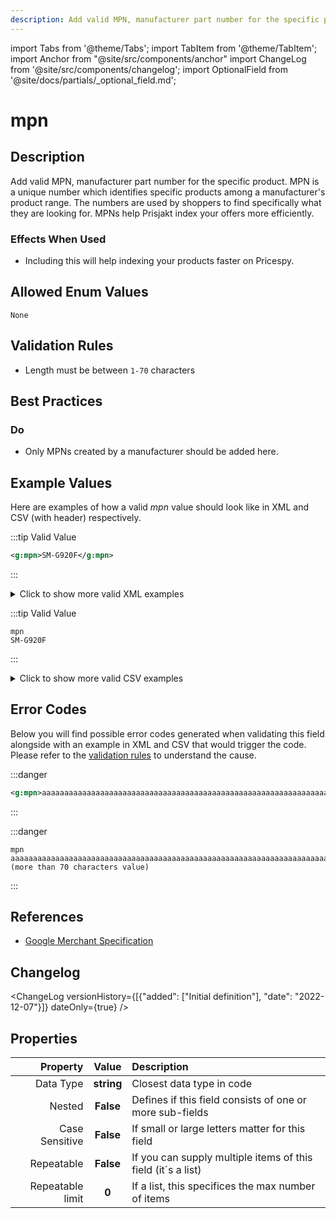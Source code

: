 ```yaml
---
description: Add valid MPN, manufacturer part number for the specific product. MPN is a unique number which identifies specific products among a manufacturer's product range. The numbers are used by shoppers to find specifically what they are looking for. MPNs help Prisjakt index your offers more efficiently.
---
```


import Tabs from '@theme/Tabs';
import TabItem from '@theme/TabItem';
import Anchor from "@site/src/components/anchor"
import ChangeLog from '@site/src/components/changelog';
import OptionalField from '@site/docs/partials/_optional_field.md';

# mpn

<OptionalField/>

## Description

Add valid MPN, manufacturer part number for the specific product. MPN is a unique number which identifies specific products among a manufacturer's product range. The numbers are used by shoppers to find specifically what they are looking for. MPNs help Prisjakt index your offers more efficiently.



### Effects When Used

- Including this will help indexing your products faster on Pricespy.






## Allowed Enum Values

```
None
```


## Validation Rules

- Length must be between `1-70` characters


## Best Practices


### Do

- Only MPNs created by a manufacturer should be added here.





## Example Values

Here are examples of how a valid *mpn* value  should look like in XML and CSV (with header) respectively.

<Tabs>
  <TabItem value="valid_xml" label="XML" default>

:::tip Valid Value

```xml
<g:mpn>SM-G920F</g:mpn>
```

:::

<details>
  <summary>Click to show more valid XML examples</summary>
  <div>

```xml
<g:mpn>SM-G920F</g:mpn>
```

```xml
<g:mpn>MGCH3LL/A</g:mpn>
```


  </div>
</details>

 </TabItem>
  <TabItem value="valid_csv" label="CSV">

:::tip Valid Value

```csv
mpn
SM-G920F
```

:::

<details>
  <summary>Click to show more valid CSV examples</summary>
  <div>

```csv
mpn
SM-G920F
```

```csv
mpn
MGCH3LL/A
```


  </div>
</details>

  </TabItem>
</Tabs>

## Error Codes

Below you will find possible error codes generated when validating this field alongside with an example in XML and CSV that would trigger the code. Please refer to the [validation rules](#validation-rules) to understand the cause.

<Tabs>
  <TabItem value="invalid_xml" label="XML" default>

:::danger <Anchor id="validation_invalid_length" title="validation_invalid_length" /> 

```xml
<g:mpn>aaaaaaaaaaaaaaaaaaaaaaaaaaaaaaaaaaaaaaaaaaaaaaaaaaaaaaaaaaaaaaaaaaaaaaa (more than 70 characters value)</g:mpn>
```

:::


 </TabItem>
  <TabItem value="invalid_csv" label="CSV">

:::danger <Anchor id="validation_invalid_length" title="validation_invalid_length" /> 

```csv
mpn
aaaaaaaaaaaaaaaaaaaaaaaaaaaaaaaaaaaaaaaaaaaaaaaaaaaaaaaaaaaaaaaaaaaaaaa (more than 70 characters value)
```

:::


  </TabItem>
</Tabs>

## References
- [Google Merchant Specification](https://support.google.com/merchants/answer/6324482)

## Changelog
<ChangeLog versionHistory={[{"added": ["Initial definition"], "date": "2022-12-07"}]} dateOnly={true} />

## Properties

|     **Property** |         **Value**          | **Description**                                              |
|-----------------:|:--------------------------:|:-------------------------------------------------------------|
|        Data Type |    **string**     | Closest data type in code                                    |
|           Nested |      **False**      | Defines if this field consists of one or more sub-fields     |
|   Case Sensitive |  **False**  | If small or large letters matter for this field              |
|       Repeatable |    **False**    | If you can supply multiple items of this field (it´s a list) |
| Repeatable limit | **0** | If a list, this specifices the max number of items           |
